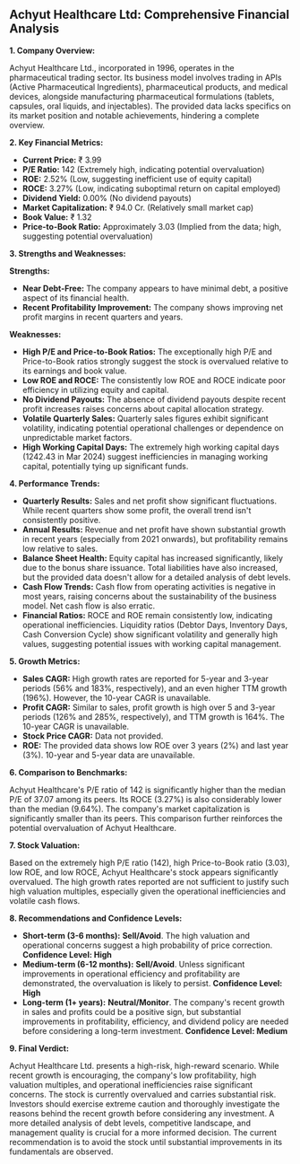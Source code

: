 ## Achyut Healthcare Ltd: Comprehensive Financial Analysis

**1. Company Overview:**

Achyut Healthcare Ltd., incorporated in 1996, operates in the pharmaceutical trading sector.  Its business model involves trading in APIs (Active Pharmaceutical Ingredients), pharmaceutical products, and medical devices, alongside manufacturing pharmaceutical formulations (tablets, capsules, oral liquids, and injectables).  The provided data lacks specifics on its market position and notable achievements, hindering a complete overview.

**2. Key Financial Metrics:**

* **Current Price:** ₹ 3.99
* **P/E Ratio:** 142 (Extremely high, indicating potential overvaluation)
* **ROE:** 2.52% (Low, suggesting inefficient use of equity capital)
* **ROCE:** 3.27% (Low, indicating suboptimal return on capital employed)
* **Dividend Yield:** 0.00% (No dividend payouts)
* **Market Capitalization:** ₹ 94.0 Cr. (Relatively small market cap)
* **Book Value:** ₹ 1.32
* **Price-to-Book Ratio:** Approximately 3.03 (Implied from the data; high, suggesting potential overvaluation)


**3. Strengths and Weaknesses:**

**Strengths:**

* **Near Debt-Free:** The company appears to have minimal debt, a positive aspect of its financial health.
* **Recent Profitability Improvement:**  The company shows improving net profit margins in recent quarters and years.

**Weaknesses:**

* **High P/E and Price-to-Book Ratios:**  The exceptionally high P/E and Price-to-Book ratios strongly suggest the stock is overvalued relative to its earnings and book value.
* **Low ROE and ROCE:**  The consistently low ROE and ROCE indicate poor efficiency in utilizing equity and capital.
* **No Dividend Payouts:** The absence of dividend payouts despite recent profit increases raises concerns about capital allocation strategy.
* **Volatile Quarterly Sales:** Quarterly sales figures exhibit significant volatility, indicating potential operational challenges or dependence on unpredictable market factors.
* **High Working Capital Days:**  The extremely high working capital days (1242.43 in Mar 2024) suggest inefficiencies in managing working capital, potentially tying up significant funds.


**4. Performance Trends:**

* **Quarterly Results:**  Sales and net profit show significant fluctuations. While recent quarters show some profit, the overall trend isn't consistently positive.
* **Annual Results:**  Revenue and net profit have shown substantial growth in recent years (especially from 2021 onwards), but profitability remains low relative to sales.
* **Balance Sheet Health:**  Equity capital has increased significantly, likely due to the bonus share issuance. Total liabilities have also increased, but the provided data doesn't allow for a detailed analysis of debt levels.
* **Cash Flow Trends:**  Cash flow from operating activities is negative in most years, raising concerns about the sustainability of the business model.  Net cash flow is also erratic.
* **Financial Ratios:**  ROCE and ROE remain consistently low, indicating operational inefficiencies.  Liquidity ratios (Debtor Days, Inventory Days, Cash Conversion Cycle) show significant volatility and generally high values, suggesting potential issues with working capital management.

**5. Growth Metrics:**

* **Sales CAGR:**  High growth rates are reported for 5-year and 3-year periods (56% and 183%, respectively), and an even higher TTM growth (196%).  However, the 10-year CAGR is unavailable.
* **Profit CAGR:**  Similar to sales, profit growth is high over 5 and 3-year periods (126% and 285%, respectively), and TTM growth is 164%.  The 10-year CAGR is unavailable.
* **Stock Price CAGR:**  Data not provided.
* **ROE:**  The provided data shows low ROE over 3 years (2%) and last year (3%).  10-year and 5-year data are unavailable.

**6. Comparison to Benchmarks:**

Achyut Healthcare's P/E ratio of 142 is significantly higher than the median P/E of 37.07 among its peers.  Its ROCE (3.27%) is also considerably lower than the median (9.64%).  The company's market capitalization is significantly smaller than its peers.  This comparison further reinforces the potential overvaluation of Achyut Healthcare.

**7. Stock Valuation:**

Based on the extremely high P/E ratio (142), high Price-to-Book ratio (3.03), low ROE, and low ROCE, Achyut Healthcare's stock appears significantly overvalued.  The high growth rates reported are not sufficient to justify such high valuation multiples, especially given the operational inefficiencies and volatile cash flows.

**8. Recommendations and Confidence Levels:**

* **Short-term (3-6 months):** **Sell/Avoid**.  The high valuation and operational concerns suggest a high probability of price correction.  **Confidence Level: High**
* **Medium-term (6-12 months):** **Sell/Avoid**.  Unless significant improvements in operational efficiency and profitability are demonstrated, the overvaluation is likely to persist. **Confidence Level: High**
* **Long-term (1+ years):** **Neutral/Monitor**.  The company's recent growth in sales and profits could be a positive sign, but substantial improvements in profitability, efficiency, and dividend policy are needed before considering a long-term investment.  **Confidence Level: Medium**


**9. Final Verdict:**

Achyut Healthcare Ltd. presents a high-risk, high-reward scenario. While recent growth is encouraging, the company's low profitability, high valuation multiples, and operational inefficiencies raise significant concerns.  The stock is currently overvalued and carries substantial risk.  Investors should exercise extreme caution and thoroughly investigate the reasons behind the recent growth before considering any investment.  A more detailed analysis of debt levels, competitive landscape, and management quality is crucial for a more informed decision.  The current recommendation is to avoid the stock until substantial improvements in its fundamentals are observed.
